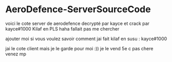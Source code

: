 # AeroDefence-ServerSourceCode
voici le cote server de aerodefence decrypté par kayce et crack par kayce#1000 Kilaf en PLS haha fallait pas me chercher


ajouter moi si vous voulez savoir comment jai fait kilaf en susu : kayce#1000

jai le cote client mais je le garde pour moi :)) je le vend 5e c pas chere venez mp
